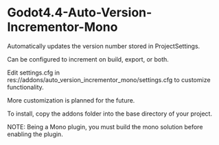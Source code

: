 # Godot4.4-Auto-Version-Incrementor-Mono
Automatically updates the version number stored in ProjectSettings. 

Can be configured to increment on build, export, or both.  

Edit settings.cfg in res://addons/auto_version_incrementor_mono/settings.cfg to customize functionality.

More customization is planned for the future.

To install, copy the addons folder into the base directory of your project.

NOTE: Being a Mono plugin, you must build the mono solution before enabling the plugin.

